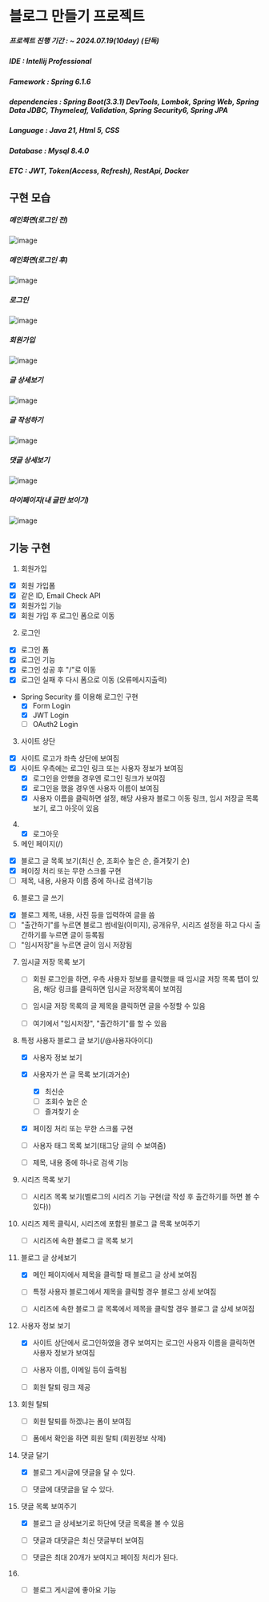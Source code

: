 # 블로그 만들기  프로젝트
##### 프로젝트 진행 기간 : ~ 2024.07.19(10day) (단독)
##### IDE : Intellij Professional
##### Famework : Spring 6.1.6
##### dependencies : Spring Boot(3.3.1) DevTools, Lombok, Spring Web, Spring Data JDBC, Thymeleaf, Validation, Spring Security6, Spring JPA
##### Language : Java 21, Html 5, CSS
##### Database : Mysql 8.4.0
##### ETC : JWT, Token(Access, Refresh), RestApi, Docker 


## 구현 모습 
##### 메인화면(로그인 전)
![image](https://github.com/user-attachments/assets/8fb62ca0-3b2f-4b03-a2ea-08eda29623f9)

##### 메인화면(로그인 후)
![image](https://github.com/user-attachments/assets/5b8bab86-565f-4aa7-93ed-66f6e9d5cff9)

##### 로그인
![image](https://github.com/user-attachments/assets/1e751df1-eb38-4ecf-9c79-7cbb4823f2a7)

##### 회원가입
![image](https://github.com/user-attachments/assets/b09fc457-60af-4395-bacb-4bd8688a0d55)

##### 글 상세보기
![image](https://github.com/user-attachments/assets/09bdd88a-3ad1-4ade-9421-d5c2970511dd)

##### 글 작성하기
![image](https://github.com/user-attachments/assets/b9fec515-7856-455d-ac29-667adaf90a9a)

##### 댓글 상세보기
![image](https://github.com/user-attachments/assets/de05c6d9-ec22-42d4-9ba2-ad621bd485f0)

##### 마이페이지(내 글만 보이기)
![image](https://github.com/user-attachments/assets/fa2e9299-605e-4987-a833-1fc205d68e11)


## 기능 구현
1. 회원가입  
  - [x] 회원 가입폼
  - [x] 같은 ID, Email Check API
  - [x] 회원가입 기능
  - [x] 회원 가입 후 로그인 폼으로 이동
2. 로그인
  - [x] 로그인 폼
  - [x] 로그인 기능
  - [x] 로그인 성공 후 "/"로 이동
  - [x] 로그인 실패 후 다시 폼으로 이동 (오류메시지출력)
  - Spring Security 를 이용해 로그인 구현
    - [x] Form Login
    - [x] JWT Login
    - [ ] OAuth2 Login
3. 사이트 상단
  - [x] 사이트 로고가 좌측 상단에 보여짐
  - [x] 사이트 우측에는 로그인 링크 또는 사용자 정보가 보여짐
    - [x] 로그인을 안했을 경우엔 로그인 링크가 보여짐
    - [x] 로그인을 했을 경우엔 사용자 이름이 보여짐
    - [x] 사용자 이름을 클릭하면 설정, 해당 사용자 블로그 이동 링크, 임시 저장글 목록 보기, 로그 아웃이 있음
4. -[x] 로그아웃
5. 메인 페이지(/)
  - [x] 블로그 글 목록 보기(최신 순, 조회수 높은 순, 즐겨찾기 순)
  - [x] 페이징 처리 또는 무한 스크롤 구현
  - [ ] 제목, 내용, 사용자 이름 중에 하나로 검색기능
6. 블로그 글 쓰기
  - [x] 블로그 제목, 내용, 사진 등을 입력하여 글을 씀
  - [ ] "출간하기"를 누르면 블로그 썸네일(이미지), 공개유무, 시리즈 설정을 하고 다시 출간하기를 누르면 글이 등록됨
  - [ ] "임시저장"을 누르면 글이 임시 저장됨
7. 임시글 저장 목록 보기
   - [ ] 회원 로그인을 하면, 우측 사용자 정보를 클릭했을 때 임시글 저장 목록 탭이 있음, 해당 링크를 클릭하면 임시글 저장목록이 보여짐
   - [ ] 임시글 저장 목록의 글 제목을 클릭하면 글을 수정할 수 있음
   - [ ] 여기에서 "임시저장", "출간하기"를 할 수 있음  

  
8. 특정 사용자 블로그 글 보기(/@사용자아이디)
   - [x] 사용자 정보 보기
   - [x] 사용자가 쓴 글 목록 보기(과거순)
     - [x] 최신순
     - [ ] 조회수 높은 순
     - [ ] 즐겨찾기 순
   - [x] 페이징 처리 또는 무한 스크롤 구현
   - [ ] 사용자 태그 목록 보기(태그당 글의 수 보여줌)
   - [ ] 제목, 내용 중에 하나로 검색 기능


9. 시리즈 목록 보기
   - [ ] 시리즈 목록 보기(벨로그의 시리즈 기능 구현(글 작성 후 출간하기를 하면 볼 수 있다))


10. 시리즈 제목 클릭시, 시리즈에 포함된 블로그 글 목록 보여주기
    - [ ] 시리즈에 속한 블로그 글 목록 보기


11. 블로그 글 상세보기
    - [x] 메인 페이지에서 제목을 클릭할 때 블로그 글 상세 보여짐
    - [ ] 특정 사용자 블로그에서 제목을 클릭할 경우 블로그 상세 보여짐
    - [ ] 시리즈에 속한 블로그 글 목록에서 제목을 클릭할 경우 블로그 글 상세 보여짐


12. 사용자 정보 보기
    - [x] 사이트 상단에서 로그인하였을 경우 보여지는 로그인 사용자 이름을 클릭하면 사용자 정보가 보여짐
    - [ ] 사용자 이름, 이메일 등이 출력됨
    - [ ] 회원 탈퇴 링크 제공


13. 회원 탈퇴
    - [ ] 회원 탈퇴를 하겠냐는 폼이 보여짐
    - [ ] 폼에서 확인을 하면 회원 탈퇴 (회원정보 삭제)


14. 댓글 달기
    - [x] 블로그 게시글에 댓글을 달 수 있다.
    - [ ] 댓글에 대댓글을 달 수 있다.


15. 댓글 목록 보여주기
    - [x] 블로그 글 상세보기로 하단에 댓글 목록을 볼 수 있음
    - [ ] 댓글과 대댓글은 최신 댓글부터 보여짐
    - [ ] 댓글은 최대 20개가 보여지고 페이징 처리가 된다.


16. -[ ] 블로그 게시글에 좋아요 기능

